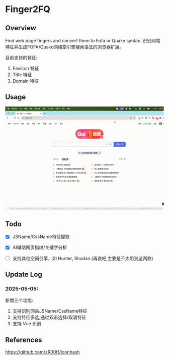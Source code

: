 # Finger2FQ 

## Overview

Find web page fingers and convert them to Fofa or Quake syntax. 识别网站特征并生成FOFA/Quake网络空引擎搜索语法的浏览器扩展。

目前支持的特征:
1. Favicon 特征
2. Title 特征
3. Domain 特征

## Usage

![](./demo.gif)


## Todo

- [x] JSName/CssName特征提取
- [x] AI辅助网页指纹/关键字分析
- [ ] 支持其他空间引擎，如 Hunter, Shodan.(再说吧,主要是不太用到这两款)


## Update Log

### 2025-05-05: 
新增三个功能:
1. 支持识别网站JSName/CssName特征
2. 支持特征多选,通过双击选择/取消特征
3. 支持 Vue 识别

## References

https://github.com/zR00t1/iconhash